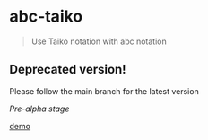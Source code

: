 # abc-taiko

> Use Taiko notation with abc notation

## Deprecated version!

Please follow the main branch for the latest version

*Pre-alpha stage*

[demo](https://marcelnakamine.github.io/abc-taiko/)
